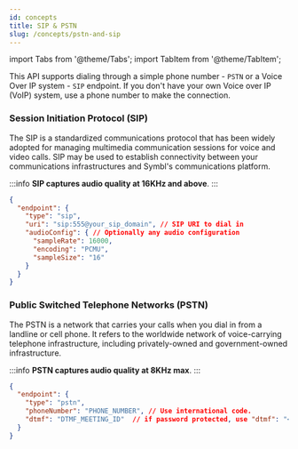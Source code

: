 ```yaml
---
id: concepts
title: SIP & PSTN
slug: /concepts/pstn-and-sip
---
```

import Tabs from '@theme/Tabs';
import TabItem from '@theme/TabItem';

This API supports dialing through a simple phone number - `PSTN` or a Voice Over IP system - `SIP` endpoint. If you don't have your own Voice over IP (VoIP) system, use a phone number to make the connection.

### <a name="sip"></a>Session Initiation Protocol (SIP)

The SIP is a standardized communications protocol that has been widely adopted for managing multimedia communication sessions for voice and video calls. SIP may be used to establish connectivity between your communications infrastructures and Symbl's communications platform.

:::info
**SIP captures audio quality at 16KHz and above**.
:::


```json
{
  "endpoint": {
    "type": "sip",
    "uri": "sip:555@your_sip_domain", // SIP URI to dial in
    "audioConfig": { // Optionally any audio configuration
      "sampleRate": 16000,
      "encoding": "PCMU",
      "sampleSize": "16"
    }
  }
}
```

### <a name="pstn"></a>Public Switched Telephone Networks (PSTN)

The PSTN is a network that carries your calls when you dial in from a landline or cell phone. It refers to the worldwide network of voice-carrying telephone infrastructure, including privately-owned and government-owned infrastructure.

:::info
**PSTN captures audio quality at 8KHz max**.
:::

```json
{
  "endpoint": {
    "type": "pstn",
    "phoneNumber": "PHONE_NUMBER", // Use international code.
    "dtmf": "DTMF_MEETING_ID"  // if password protected, use "dtmf": "<meeting_id>#,#<password>#"
  }
}
```


